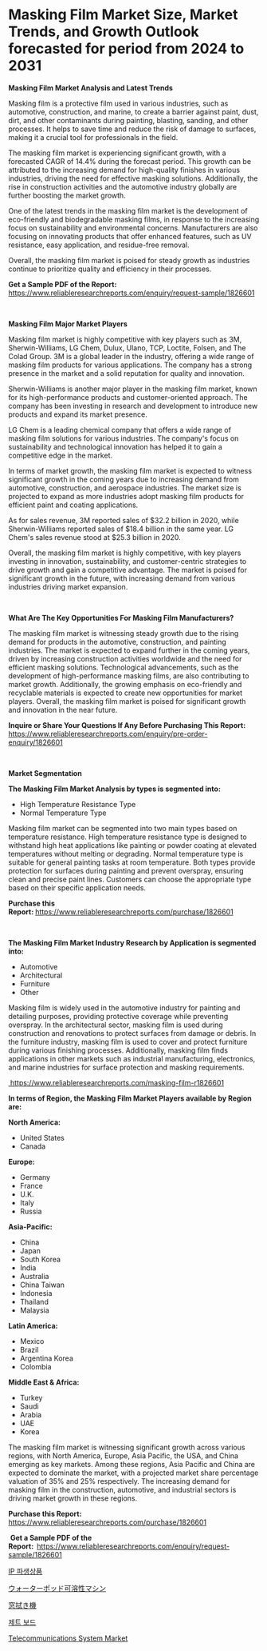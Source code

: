 <p><h1>Masking Film Market Size, Market Trends, and Growth Outlook forecasted for period from 2024 to 2031</h1></p><p><strong>Masking Film Market Analysis and Latest Trends</strong></p>
<p><p>Masking film is a protective film used in various industries, such as automotive, construction, and marine, to create a barrier against paint, dust, dirt, and other contaminants during painting, blasting, sanding, and other processes. It helps to save time and reduce the risk of damage to surfaces, making it a crucial tool for professionals in the field.</p><p>The masking film market is experiencing significant growth, with a forecasted CAGR of 14.4% during the forecast period. This growth can be attributed to the increasing demand for high-quality finishes in various industries, driving the need for effective masking solutions. Additionally, the rise in construction activities and the automotive industry globally are further boosting the market growth.</p><p>One of the latest trends in the masking film market is the development of eco-friendly and biodegradable masking films, in response to the increasing focus on sustainability and environmental concerns. Manufacturers are also focusing on innovating products that offer enhanced features, such as UV resistance, easy application, and residue-free removal.</p><p>Overall, the masking film market is poised for steady growth as industries continue to prioritize quality and efficiency in their processes.</p></p>
<p><strong>Get a Sample PDF of the Report:&nbsp;</strong> <a href="https://www.reliableresearchreports.com/enquiry/request-sample/1826601">https://www.reliableresearchreports.com/enquiry/request-sample/1826601</a></p>
<p>&nbsp;</p>
<p><strong>Masking Film Major Market Players</strong></p>
<p><p>Masking film market is highly competitive with key players such as 3M, Sherwin-Williams, LG Chem, Dulux, Ulano, TCP, Loctite, Folsen, and The Colad Group. 3M is a global leader in the industry, offering a wide range of masking film products for various applications. The company has a strong presence in the market and a solid reputation for quality and innovation.</p><p>Sherwin-Williams is another major player in the masking film market, known for its high-performance products and customer-oriented approach. The company has been investing in research and development to introduce new products and expand its market presence.</p><p>LG Chem is a leading chemical company that offers a wide range of masking film solutions for various industries. The company's focus on sustainability and technological innovation has helped it to gain a competitive edge in the market.</p><p>In terms of market growth, the masking film market is expected to witness significant growth in the coming years due to increasing demand from automotive, construction, and aerospace industries. The market size is projected to expand as more industries adopt masking film products for efficient paint and coating applications.</p><p>As for sales revenue, 3M reported sales of $32.2 billion in 2020, while Sherwin-Williams reported sales of $18.4 billion in the same year. LG Chem's sales revenue stood at $25.3 billion in 2020.</p><p>Overall, the masking film market is highly competitive, with key players investing in innovation, sustainability, and customer-centric strategies to drive growth and gain a competitive advantage. The market is poised for significant growth in the future, with increasing demand from various industries driving market expansion.</p></p>
<p>&nbsp;</p>
<p><strong>What Are The Key Opportunities For Masking Film Manufacturers?</strong></p>
<p><p>The masking film market is witnessing steady growth due to the rising demand for products in the automotive, construction, and painting industries. The market is expected to expand further in the coming years, driven by increasing construction activities worldwide and the need for efficient masking solutions. Technological advancements, such as the development of high-performance masking films, are also contributing to market growth. Additionally, the growing emphasis on eco-friendly and recyclable materials is expected to create new opportunities for market players. Overall, the masking film market is poised for significant growth and innovation in the near future.</p></p>
<p><strong>Inquire or Share Your Questions If Any Before Purchasing This Report:</strong> <a href="https://www.reliableresearchreports.com/enquiry/pre-order-enquiry/1826601">https://www.reliableresearchreports.com/enquiry/pre-order-enquiry/1826601</a></p>
<p>&nbsp;</p>
<p><strong>Market Segmentation</strong></p>
<p><strong>The Masking Film Market Analysis by types is segmented into:</strong></p>
<p><ul><li>High Temperature Resistance Type</li><li>Normal Temperature Type</li></ul></p>
<p><p>Masking film market can be segmented into two main types based on temperature resistance. High temperature resistance type is designed to withstand high heat applications like painting or powder coating at elevated temperatures without melting or degrading. Normal temperature type is suitable for general painting tasks at room temperature. Both types provide protection for surfaces during painting and prevent overspray, ensuring clean and precise paint lines. Customers can choose the appropriate type based on their specific application needs.</p></p>
<p><strong>Purchase this Report:&nbsp;</strong><a href="https://www.reliableresearchreports.com/purchase/1826601">https://www.reliableresearchreports.com/purchase/1826601</a></p>
<p>&nbsp;</p>
<p><strong>The Masking Film Market Industry Research by Application is segmented into:</strong></p>
<p><ul><li>Automotive</li><li>Architectural</li><li>Furniture</li><li>Other</li></ul></p>
<p><p>Masking film is widely used in the automotive industry for painting and detailing purposes, providing protective coverage while preventing overspray. In the architectural sector, masking film is used during construction and renovations to protect surfaces from damage or debris. In the furniture industry, masking film is used to cover and protect furniture during various finishing processes. Additionally, masking film finds applications in other markets such as industrial manufacturing, electronics, and marine industries for surface protection and masking requirements.</p></p>
<p><a href="https://www.reliableresearchreports.com/masking-film-r1826601">&nbsp;https://www.reliableresearchreports.com/masking-film-r1826601</a></p>
<p><strong>In terms of Region, the Masking Film Market Players available by Region are:</strong></p>
<p>
    <p> <strong> North America: </strong>
        <ul>
            <li>United States</li>
            <li>Canada</li>
        </ul>
        </p> 
    <p> <strong> Europe: </strong>
        <ul>
            <li>Germany</li>
            <li>France</li>
            <li>U.K.</li>
            <li>Italy</li>
            <li>Russia</li>
        </ul>
        </p> 
    <p> <strong> Asia-Pacific: </strong>
        <ul>
            <li>China</li>
            <li>Japan</li>
            <li>South Korea</li>
            <li>India</li>
            <li>Australia</li>
            <li>China Taiwan</li>
            <li>Indonesia</li>
            <li>Thailand</li>
            <li>Malaysia</li>
        </ul>
        </p> 
    <p> <strong> Latin America: </strong>
        <ul>
            <li>Mexico</li>
            <li>Brazil</li>
            <li>Argentina Korea</li>
            <li>Colombia</li>
        </ul>
        </p> 
    <p> <strong> Middle East & Africa: </strong>
        <ul>
            <li>Turkey</li>
            <li>Saudi</li>
            <li>Arabia</li>
            <li>UAE</li>
            <li>Korea</li>
        </ul>
    </p>
    </p>
<p><p>The masking film market is witnessing significant growth across various regions, with North America, Europe, Asia Pacific, the USA, and China emerging as key markets. Among these regions, Asia Pacific and China are expected to dominate the market, with a projected market share percentage valuation of 35% and 25% respectively. The increasing demand for masking film in the construction, automotive, and industrial sectors is driving market growth in these regions.</p></p>
<p><strong>Purchase this Report: </strong><a href="https://www.reliableresearchreports.com/purchase/1826601">https://www.reliableresearchreports.com/purchase/1826601</a></p>
<p>&nbsp;<strong>Get a Sample PDF of the Report:&nbsp;&nbsp;</strong><a href="https://www.reliableresearchreports.com/enquiry/request-sample/1826601">https://www.reliableresearchreports.com/enquiry/request-sample/1826601</a></p>
<p><strong></strong></p>
<p><p><a href="https://github.com/marufmohassin05/Market-Research-Report-List-1/blob/main/7381245129243.md">IP 파생상품</a></p><p><a href="https://github.com/KaydenJohns1964/Market-Research-Report-List-2/blob/main/813845090438.md">ウォーターポッド可溶性マシン</a></p><p><a href="https://github.com/decker5351/Market-Research-Report-List-2/blob/main/550228990439.md">窓拭き機</a></p><p><a href="https://github.com/lzuwsfreyoq70/Market-Research-Report-List-2/blob/main/1072644129244.md">제트 보드</a></p><p><a href="https://github.com/Chiragrp22/Market-Research-Report-List-5/blob/main/telecommunications-system-market.md">Telecommunications System Market</a></p></p>